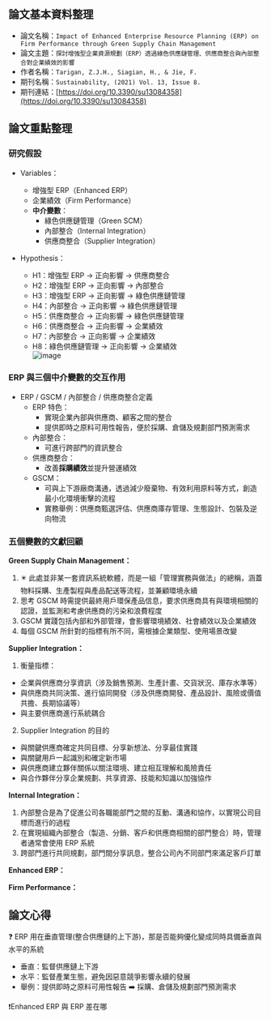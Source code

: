 ## 論文基本資料整理
- 論文名稱：`Impact of Enhanced Enterprise Resource Planning (ERP) on Firm Performance through Green Supply Chain Management`
- 論文主題：`探討增強型企業資源規劃（ERP）透過綠色供應鏈管理、供應商整合與內部整合對企業績效的影響`
- 作者名稱：`Tarigan, Z.J.H., Siagian, H., & Jie, F.`
- 期刊名稱：`Sustainability, (2021) Vol. 13, Issue 8.`
- 期刊連結：[https://doi.org/10.3390/su13084358](https://doi.org/10.3390/su13084358)

## 論文重點整理

### 研究假設
- Variables：
  - 增強型 ERP（Enhanced ERP）
  - 企業績效（Firm Performance） 
  - **中介變數**：
    - 綠色供應鏈管理（Green SCM）
    - 內部整合（Internal Integration）
    - 供應商整合（Supplier Integration） 
   
- Hypothesis：
  - H1：增強型 ERP → 正向影響 → 供應商整合
  - H2：增強型 ERP → 正向影響 → 內部整合
  - H3：增強型 ERP → 正向影響 → 綠色供應鏈管理
  - H4：內部整合 → 正向影響 → 綠色供應鏈管理
  - H5：供應商整合 → 正向影響 → 綠色供應鏈管理
  - H6：供應商整合 → 正向影響 → 企業績效
  - H7：內部整合 → 正向影響 → 企業績效
  - H8：綠色供應鏈管理 → 正向影響 → 企業績效  
![image](https://github.com/user-attachments/assets/1c676a55-5fe0-495a-8564-cd25e1a9a060)

### ERP 與三個中介變數的交互作用
- ERP / GSCM / 內部整合 / 供應商整合定義
  - ERP 特色：
    - 實現企業內部與供應商、顧客之間的整合
    - 提供即時之原料可用性報告，便於採購、倉儲及規劃部門預測需求
  - 內部整合：
    - 可進行跨部門的資訊整合
  - 供應商整合：
    - 改善**採購績效**並提升營運績效
  - GSCM：
    - 可與上下游廠商溝通，透過減少廢棄物、有效利用原料等方式，創造最小化環境衝擊的流程 
    - 實務舉例：供應商甄選評估、供應商庫存管理、生態設計、包裝及逆向物流

### 五個變數的文獻回顧

**Green Supply Chain Management：**
1. ✴️ 此處並非某一套資訊系統軟體，而是一組「管理實務與做法」的總稱，涵蓋物料採購、生產製程與產品配送等流程，並兼顧環境永續
2. 思考 GSCM 時需提供最終用戶環保產品信息，要求供應商具有與環境相關的認證，並監測和考慮供應商的污染和浪費程度
3. GSCM 實踐包括內部和外部管理，會影響環境績效、社會績效以及企業績效
4. 每個 GSCM 所針對的指標有所不同，需根據企業類型、使用場景改變

**Supplier Integration：**
1. 衡量指標：
- 企業與供應商分享資訊（涉及銷售預測、生產計畫、交貨狀況、庫存水準等）
- 與供應商共同決策、進行協同開發（涉及供應商開發、產品設計、風險或價值共擔、長期協議等）
- 與主要供應商進行系統耦合
2. Supplier Integration 的目的
- 與關鍵供應商確定共同目標、分享新想法、分享最佳實踐
- 與關鍵用戶一起識別和確定新市場
- 與供應商建立夥伴關係以關注環境、建立相互理解和風險責任
- 與合作夥伴分享企業規劃、共享資源、技能和知識以加強協作  

**Internal Integration：**
1. 內部整合是為了促進公司各職能部門之間的互動、溝通和協作，以實現公司目標而進行的過程
2. 在實現組織內部整合（製造、分銷、客戶和供應商相關的部門整合）時，管理者通常會使用 ERP 系統
3. 跨部門進行共同規劃，部門間分享訊息，整合公司內不同部門來滿足客戶訂單

**Enhanced ERP：**

**Firm Performance：**



## 論文心得

❓ ERP 用在垂直管理(整合供應鏈的上下游)，那是否能夠優化變成同時具備垂直與水平的系統
- 垂直：監督供應鏈上下游
- 水平：監督產業生態，避免因惡意競爭影響永續的發展
- 舉例：提供即時之原料可用性報告 ➡️ 採購、倉儲及規劃部門預測需求

❗Enhanced ERP 與 ERP 差在哪
